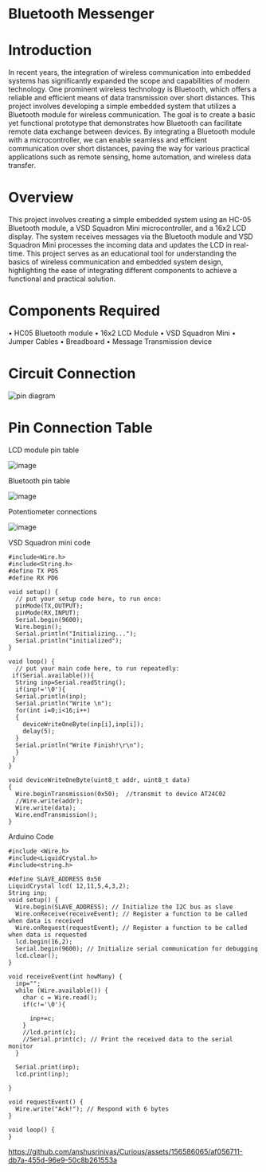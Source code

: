 # Bluetooth Messenger
# Introduction
In recent years, the integration of wireless communication into embedded systems has significantly expanded the scope and capabilities of modern technology. One prominent wireless technology is Bluetooth, which offers a reliable and efficient means of data transmission over short distances.
This project involves developing a simple embedded system that utilizes a Bluetooth module for wireless communication. The goal is to create a basic yet functional prototype that demonstrates how Bluetooth can facilitate remote data exchange between devices. By integrating a Bluetooth module with a microcontroller, we can enable seamless and efficient communication over short distances, paving the way for various practical applications such as remote sensing, home automation, and wireless data transfer.

# Overview
This project involves creating a simple embedded system using an HC-05 Bluetooth module, a VSD Squadron Mini microcontroller, and a 16x2 LCD display. The system receives messages via the Bluetooth module and VSD Squadron Mini processes the incoming data and updates the LCD in real-time. This project serves as an educational tool for understanding the basics of wireless communication and embedded system design, highlighting the ease of integrating different components to achieve a functional and practical solution.

# Components Required
•	HC05 Bluetooth module
•	16x2 LCD Module
•	VSD Squadron Mini
•	Jumper Cables
•	Breadboard
•	Message Transmission device



# Circuit Connection
 ![pin diagram](https://github.com/anshusrinivas/Curious/assets/156586065/b6dab56a-855f-42ad-ab48-a7e9fbf816bb)



# Pin Connection Table
LCD module pin table

![image](https://github.com/anshusrinivas/Curious/assets/156586065/cf746de7-786b-4bc3-899e-3118145b7f15)

Bluetooth pin table

![image](https://github.com/anshusrinivas/Curious/assets/156586065/dbe894bf-1bd8-4f92-a75f-e7ab313e20a5)


Potentiometer connections

![image](https://github.com/anshusrinivas/Curious/assets/156586065/3e4ad1a1-efa7-4600-9165-087ebd18ab5b)


VSD Squadron mini code
```
#include<Wire.h>
#include<String.h>
#define TX PD5
#define RX PD6

void setup() {
  // put your setup code here, to run once:
  pinMode(TX,OUTPUT);
  pinMode(RX,INPUT);
  Serial.begin(9600);
  Wire.begin();
  Serial.println("Initializing...");
  Serial.println("initialized");
}

void loop() {
  // put your main code here, to run repeatedly:
 if(Serial.available()){
  String inp=Serial.readString();
  if(inp!='\0'){
  Serial.println(inp);
  Serial.println("Write \n");
  for(int i=0;i<16;i++)
  {
    deviceWriteOneByte(inp[i],inp[i]);
    delay(5);  
  }
  Serial.println("Write Finish!\r\n");
  }
 }
}

void deviceWriteOneByte(uint8_t addr, uint8_t data)
{
  Wire.beginTransmission(0x50);  //transmit to device AT24C02
  //Wire.write(addr);
  Wire.write(data);
  Wire.endTransmission();
}
```

Arduino Code
```
#include <Wire.h>
#include<LiquidCrystal.h>
#include<string.h>

#define SLAVE_ADDRESS 0x50
LiquidCrystal lcd( 12,11,5,4,3,2);
String inp;
void setup() {
  Wire.begin(SLAVE_ADDRESS); // Initialize the I2C bus as slave
  Wire.onReceive(receiveEvent); // Register a function to be called when data is received
  Wire.onRequest(requestEvent); // Register a function to be called when data is requested
  lcd.begin(16,2);
  Serial.begin(9600); // Initialize serial communication for debugging
  lcd.clear();
}

void receiveEvent(int howMany) {
  inp="";
  while (Wire.available()) {
    char c = Wire.read();
    if(c!='\0'){
      
      inp+=c;
    }
    //lcd.print(c);    
    //Serial.print(c); // Print the received data to the serial monitor
  }
  
  Serial.print(inp);
  lcd.print(inp);
  
}

void requestEvent() {
  Wire.write("Ack!"); // Respond with 6 bytes
}

void loop() {
} 
```

https://github.com/anshusrinivas/Curious/assets/156586065/af056711-db7a-455d-96e9-50c8b261553a


